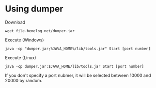 Using dumper
=========

Download

    wget file.benelog.net/dumper.jar
  

Execute (Windows)

    java -cp "dumper.jar;%JAVA_HOME%/lib/tools.jar" Start [port number]

Execute (Linux)

    java -cp dumper.jar:$JAVA_HOME/lib/tools.jar Start [port number]


If you don't specify a port nubmer, it will be selected between 10000 and 20000 by random.